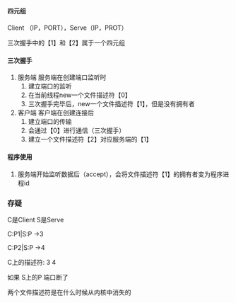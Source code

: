 #### 四元组

Client （IP，PORT），Serve（IP，PROT）

三次握手中的【1】和【2】属于一个四元组

#### 三次握手

1. 服务端
   服务端在创建端口监听时
   1. 建立端口的监听
   2. 在当前线程new一个文件描述符【0】
   3. 三次握手完毕后，new一个文件描述符【1】，但是没有拥有者
2. 客户端
   客户端在创建连接后
   1. 建立端口的传输
   2. 会通过【0】进行通信（三次握手）
   3. 建立一个文件描述符【2】对应服务端的【1】

#### 程序使用

1. 服务端开始监听数据后（accept），会将文件描述符【1】的拥有者变为程序进程id







### 存疑

C是Client S是Serve

C:P1|S:P ->3

C:P2|S:P ->4 

C上的描述符: 3 4

如果 S上的P 端口断了

两个文件描述符是在什么时候从内核中消失的